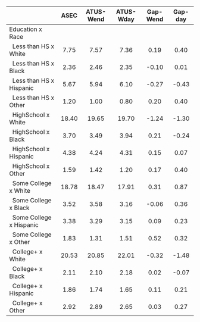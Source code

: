 
|                      |         ASEC |    ATUS-Wend |    ATUS-Wday |     Gap-Wend |      Gap-day |
| -------------------- | :----------: | :----------: | :----------: | :----------: | :----------: |
| Education x Race     |              |              |              |              |              |
| &nbsp;&nbsp;Less than HS x White |         7.75 |         7.57 |         7.36 |         0.19 |         0.40 |
| &nbsp;&nbsp;Less than HS x Black |         2.36 |         2.46 |         2.35 |        -0.10 |         0.01 |
| &nbsp;&nbsp;Less than HS x Hispanic |         5.67 |         5.94 |         6.10 |        -0.27 |        -0.43 |
| &nbsp;&nbsp;Less than HS x Other |         1.20 |         1.00 |         0.80 |         0.20 |         0.40 |
| &nbsp;&nbsp;HighSchool x White |        18.40 |        19.65 |        19.70 |        -1.24 |        -1.30 |
| &nbsp;&nbsp;HighSchool x Black |         3.70 |         3.49 |         3.94 |         0.21 |        -0.24 |
| &nbsp;&nbsp;HighSchool x Hispanic |         4.38 |         4.24 |         4.31 |         0.15 |         0.07 |
| &nbsp;&nbsp;HighSchool x Other |         1.59 |         1.42 |         1.20 |         0.17 |         0.40 |
| &nbsp;&nbsp;Some College x White |        18.78 |        18.47 |        17.91 |         0.31 |         0.87 |
| &nbsp;&nbsp;Some College x Black |         3.52 |         3.58 |         3.16 |        -0.06 |         0.36 |
| &nbsp;&nbsp;Some College x Hispanic |         3.38 |         3.29 |         3.15 |         0.09 |         0.23 |
| &nbsp;&nbsp;Some College x Other |         1.83 |         1.31 |         1.51 |         0.52 |         0.32 |
| &nbsp;&nbsp;College+ x White |        20.53 |        20.85 |        22.01 |        -0.32 |        -1.48 |
| &nbsp;&nbsp;College+ x Black |         2.11 |         2.10 |         2.18 |         0.02 |        -0.07 |
| &nbsp;&nbsp;College+ x Hispanic |         1.86 |         1.74 |         1.65 |         0.11 |         0.21 |
| &nbsp;&nbsp;College+ x Other |         2.92 |         2.89 |         2.65 |         0.03 |         0.27 |

